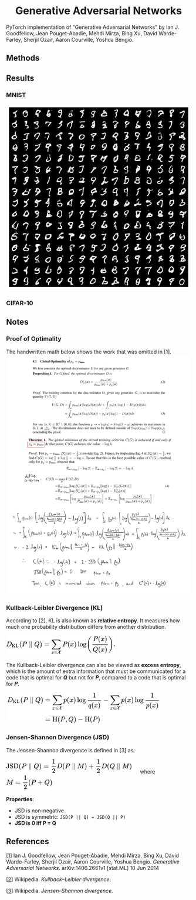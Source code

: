<h1 align="center">Generative Adversarial Networks</h1>

PyTorch implementation of "Generative Adversarial Networks" by Ian J. Goodfellow, Jean Pouget-Abadie, Mehdi Mirza, 
Bing Xu, David Warde-Farley, Sherjil Ozair, Aaron Courville, Yoshua Bengio.


## Methods


## Results
### MNIST
![](models/mnist/05_16_2022/17_05_14/samples/final.png)


### CIFAR-10


## Notes
### Proof of Optimality
The handwritten math below shows the work that was omitted in [1].
![](images/optimality.png)

### Kullback-Leibler Divergence (KL)
According to [2], KL is also known as **relative entropy**. It measures how much one probability distribution differs from another distribution.

![](images/kullback_leibler.png)

The Kullback-Leibler divergence can also be viewed as **excess entropy**, which is the amount of
extra information that must be communicated for a code that is optimal for **_Q_** but not for **_P_**, compared to a code that
is optimal for **_P_**.

![](images/kullback_leibler_motivation.png)


### Jensen-Shannon Divergence (JSD)
The Jensen-Shannon divergence is defined in [3] as:

![](images/jensen_shannon.png) &emsp; where &emsp; ![](images/jsd_m.png)

**Properties**:
- JSD is non-negative
- JSD is symmetric: `JSD(P || Q) = JSD(Q || P)`
- **JSD is 0 iff P = Q**




## References
[[1](https://arxiv.org/abs/1406.2661)] Ian J. Goodfellow, Jean Pouget-Abadie, Mehdi Mirza, Bing Xu, David Warde-Farley, 
Sherjil Ozair, Aaron Courville, Yoshua Bengio. _Generative Adversarial Networks_. 
arXiv:1406.2661v1 [stat.ML] 10 Jun 2014

[[2](https://en.wikipedia.org/wiki/Kullback%E2%80%93Leibler_divergence)] Wikipedia. _Kullback–Leibler divergence_.

[[3](https://en.wikipedia.org/wiki/Jensen%E2%80%93Shannon_divergence)] Wikipedia. _Jensen–Shannon divergence_.

